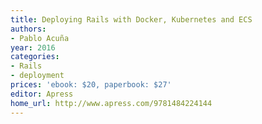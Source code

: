 ```yaml
---
title: Deploying Rails with Docker, Kubernetes and ECS
authors:
- Pablo Acuña
year: 2016
categories:
- Rails
- deployment
prices: 'ebook: $20, paperbook: $27'
editor: Apress
home_url: http://www.apress.com/9781484224144
---
```

